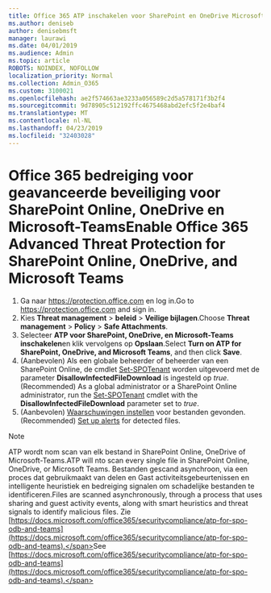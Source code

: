 ```yaml
---
title: Office 365 ATP inschakelen voor SharePoint en OneDrive Microsoft-Teams
ms.author: deniseb
author: denisebmsft
manager: laurawi
ms.date: 04/01/2019
ms.audience: Admin
ms.topic: article
ROBOTS: NOINDEX, NOFOLLOW
localization_priority: Normal
ms.collection: Admin_O365
ms.custom: 3100021
ms.openlocfilehash: ae2f574663ae3233a056589c2d5a578171f3b2f4
ms.sourcegitcommit: 9d78905c512192ffc4675468abd2efc5f2e4baf4
ms.translationtype: MT
ms.contentlocale: nl-NL
ms.lasthandoff: 04/23/2019
ms.locfileid: "32403028"
---
```

# <a name="enable-office-365-advanced-threat-protection-for-sharepoint-online-onedrive-and-microsoft-teams"></a><span data-ttu-id="96f32-102">Office 365 bedreiging voor geavanceerde beveiliging voor SharePoint Online, OneDrive en Microsoft-Teams</span><span class="sxs-lookup"><span data-stu-id="96f32-102">Enable Office 365 Advanced Threat Protection for SharePoint Online, OneDrive, and Microsoft Teams</span></span>

1. <span data-ttu-id="96f32-103">Ga naar https://protection.office.com en log in.</span><span class="sxs-lookup"><span data-stu-id="96f32-103">Go to https://protection.office.com and sign in.</span></span>
2. <span data-ttu-id="96f32-104">Kies **Threat management** > **beleid** > **Veilige bijlagen**.</span><span class="sxs-lookup"><span data-stu-id="96f32-104">Choose **Threat management** > **Policy** > **Safe Attachments**.</span></span>
3. <span data-ttu-id="96f32-105">Selecteer **ATP voor SharePoint, OneDrive, en Microsoft-Teams inschakelen**en klik vervolgens op **Opslaan**.</span><span class="sxs-lookup"><span data-stu-id="96f32-105">Select **Turn on ATP for SharePoint, OneDrive, and Microsoft Teams**, and then click **Save**.</span></span>
4. <span data-ttu-id="96f32-106">(Aanbevolen) Als een globale beheerder of beheerder van een SharePoint Online, de cmdlet [Set-SPOTenant](https://docs.microsoft.com/powershell/module/sharepoint-online/Set-SPOTenant?view=sharepoint-ps) worden uitgevoerd met de parameter **DisallowInfectedFileDownload** is ingesteld op *true*.</span><span class="sxs-lookup"><span data-stu-id="96f32-106">(Recommended) As a global administrator or a SharePoint Online administrator, run the [Set-SPOTenant](https://docs.microsoft.com/powershell/module/sharepoint-online/Set-SPOTenant?view=sharepoint-ps) cmdlet with the **DisallowInfectedFileDownload** parameter set to *true*.</span></span>
5. <span data-ttu-id="96f32-107">(Aanbevolen) [Waarschuwingen instellen](https://docs.microsoft.com/office365/securitycompliance/turn-on-atp-for-spo-odb-and-teams#set-up-alerts-for-detected-files) voor bestanden gevonden.</span><span class="sxs-lookup"><span data-stu-id="96f32-107">(Recommended) [Set up alerts](https://docs.microsoft.com/office365/securitycompliance/turn-on-atp-for-spo-odb-and-teams#set-up-alerts-for-detected-files) for detected files.</span></span>

> [!NOTE]
> <span data-ttu-id="96f32-108">ATP wordt nom scan van elk bestand in SharePoint Online, OneDrive of Microsoft-Teams.</span><span class="sxs-lookup"><span data-stu-id="96f32-108">ATP will nto scan every single file in SharePoint Online, OneDrive, or Microsoft Teams.</span></span> <span data-ttu-id="96f32-109">Bestanden gescand asynchroon, via een proces dat gebruikmaakt van delen en Gast activiteitsgebeurtenissen en intelligente heuristiek en bedreiging signalen om schadelijke bestanden te identificeren.</span><span class="sxs-lookup"><span data-stu-id="96f32-109">Files are scanned asynchronously, through a process that uses sharing and guest activity events, along with smart heuristics and threat signals to identify malicious files.</span></span> <span data-ttu-id="96f32-110">Zie [https://docs.microsoft.com/office365/securitycompliance/atp-for-spo-odb-and-teams](https://docs.microsoft.com/office365/securitycompliance/atp-for-spo-odb-and-teams).</span><span class="sxs-lookup"><span data-stu-id="96f32-110">See [https://docs.microsoft.com/office365/securitycompliance/atp-for-spo-odb-and-teams](https://docs.microsoft.com/office365/securitycompliance/atp-for-spo-odb-and-teams).</span></span>
